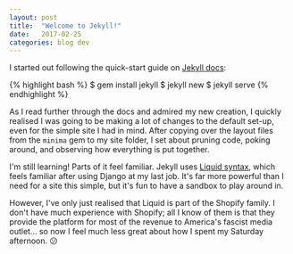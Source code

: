 ```yaml
---
layout: post
title:  "Welcome to Jekyll!"
date:   2017-02-25
categories: blog dev
---
```

I started out following the quick-start guide on [Jekyll docs](jekyll-docs):

{% highlight bash %}
$ gem install jekyll
$ jekyll new
$ jekyll serve
{% endhighlight %}

As I read further through the docs and admired my new creation,
I quickly realised I was going to be making a lot of changes to
the default set-up, even for the simple site I had in mind. After
copying over the layout files from the `minima` gem to my site
folder, I set about pruning code, poking around, and
observing how everything is put together.

I'm still learning! Parts of it feel familiar. Jekyll uses
[Liquid syntax](https://github.com/Shopify/liquid), which feels familiar after
using Django at my last job. It's far more powerful than
I need for a site this simple, but it's fun to have a sandbox
to play around in.

However, I've only just realised that Liquid is part of
the Shopify family. I don't have much experience with
Shopify; all I know of them is that they provide the platform
for most of the revenue to America's fascist media outlet... so now
I feel much less great about how I spent my Saturday afternoon. 😕
